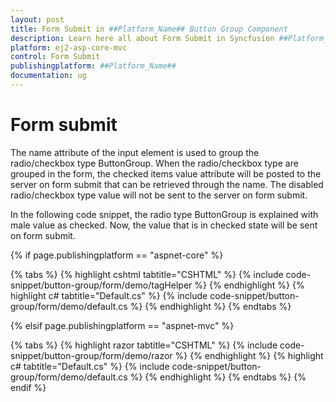 ```yaml
---
layout: post
title: Form Submit in ##Platform_Name## Button Group Component
description: Learn here all about Form Submit in Syncfusion ##Platform_Name## Button Group component of Syncfusion Essential JS 2 and more.
platform: ej2-asp-core-mvc
control: Form Submit
publishingplatform: ##Platform_Name##
documentation: ug
---
```



# Form submit

The name attribute of the input element is used to group the radio/checkbox type ButtonGroup. When the radio/checkbox type are grouped in the form, the checked items value attribute will be posted to the server on form submit that can be retrieved through the name. The disabled radio/checkbox type value will not be sent to the server on form submit.

In the following code snippet, the radio type ButtonGroup is explained with male value as checked. Now, the value that is in checked state will be sent on form submit.

{% if page.publishingplatform == "aspnet-core" %}

{% tabs %}
{% highlight cshtml tabtitle="CSHTML" %}
{% include code-snippet/button-group/form/demo/tagHelper %}
{% endhighlight %}
{% highlight c# tabtitle="Default.cs" %}
{% include code-snippet/button-group/form/demo/default.cs %}
{% endhighlight %}
{% endtabs %}

{% elsif page.publishingplatform == "aspnet-mvc" %}

{% tabs %}
{% highlight razor tabtitle="CSHTML" %}
{% include code-snippet/button-group/form/demo/razor %}
{% endhighlight %}
{% highlight c# tabtitle="Default.cs" %}
{% include code-snippet/button-group/form/demo/default.cs %}
{% endhighlight %}
{% endtabs %}
{% endif %}

